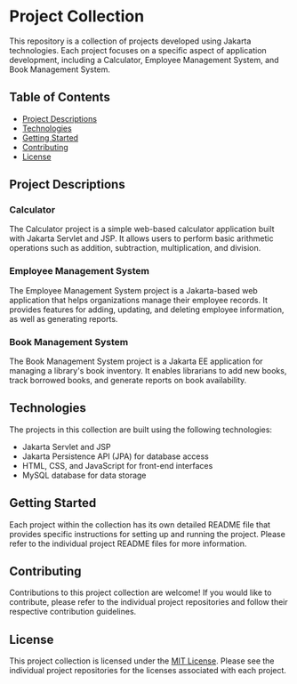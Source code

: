 # Project Collection

This repository is a collection of projects developed using Jakarta technologies. Each project focuses on a specific aspect of application development, including a Calculator, Employee Management System, and Book Management System.

## Table of Contents

- [Project Descriptions](#project-descriptions)
- [Technologies](#technologies)
- [Getting Started](#getting-started)
- [Contributing](#contributing)
- [License](#license)

## Project Descriptions

### Calculator

The Calculator project is a simple web-based calculator application built with Jakarta Servlet and JSP. It allows users to perform basic arithmetic operations such as addition, subtraction, multiplication, and division.

### Employee Management System

The Employee Management System project is a Jakarta-based web application that helps organizations manage their employee records. It provides features for adding, updating, and deleting employee information, as well as generating reports.

### Book Management System

The Book Management System project is a Jakarta EE application for managing a library's book inventory. It enables librarians to add new books, track borrowed books, and generate reports on book availability.

## Technologies

The projects in this collection are built using the following technologies:

- Jakarta Servlet and JSP
- Jakarta Persistence API (JPA) for database access
- HTML, CSS, and JavaScript for front-end interfaces
- MySQL database for data storage

## Getting Started

Each project within the collection has its own detailed README file that provides specific instructions for setting up and running the project. Please refer to the individual project README files for more information.

## Contributing

Contributions to this project collection are welcome! If you would like to contribute, please refer to the individual project repositories and follow their respective contribution guidelines.

## License

This project collection is licensed under the [MIT License](LICENSE). Please see the individual project repositories for the licenses associated with each project.
